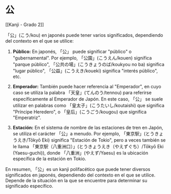 # 公

[[Kanji - Grado 2]]

「公」(こう/kou) en japonés puede tener varios significados, dependiendo del contexto en el que se utilice:

1. **Público:** En japonés, 「公」 puede significar "público" o "gubernamental". Por ejemplo, 「公園」(こうえん/kouen) significa "parque público", 「公共の場」(こうきょうのば/koukyou no ba) significa "lugar público", 「公益」(こうえき/koueki) significa "interés público", etc.

2. **Emperador:** También puede hacer referencia al "Emperador", en cuyo caso se utiliza la palabra 「天皇」(てんのう/tennou) para referirse específicamente al Emperador de Japón. En este caso, 「公」 se suele utilizar en palabras como 「皇太子」(こうたいし/koutaishi) que significa "Príncipe Heredero", o 「皇后」(こうごう/kougou) que significa "Emperatriz".

3. **Estación:** En el sistema de nombre de las estaciones de tren en Japón, se utiliza el carácter 「公」a menudo. Por ejemplo, 「東京駅」(とうきょうえき/Tōkyō Eki) significa "Estación de Tokio", pero a veces también se le llama 「東京駅（八重洲口）」(とうきょうえき（やえずぐち）/Tōkyō Eki (Yaesu-guchi)), donde 「八重洲」(やえず/Yaesu) es la ubicación específica de la estación en Tokio.

En resumen, 「公」es un kanji polifacético que puede tener diversos significados en japonés, dependiendo del contexto en el que se utilice. Depende de la situación en la que se encuentre para determinar su significado específico.
